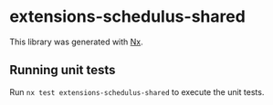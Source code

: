 # extensions-schedulus-shared

This library was generated with [Nx](https://nx.dev).

## Running unit tests

Run `nx test extensions-schedulus-shared` to execute the unit tests.
